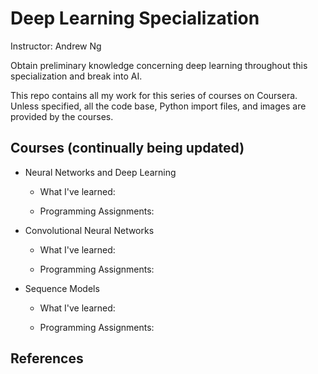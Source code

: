 # Deep Learning Specialization
Instructor: Andrew Ng  

Obtain preliminary knowledge concerning deep learning throughout this specialization and break into AI.

This repo contains all my work for this series of courses on Coursera. Unless specified, all the code base, Python import files, and images are provided by the courses.


## Courses (continually being updated)
   * Neural Networks and Deep Learning  
      * What I've learned:  
      
      * Programming Assignments:

   * Convolutional Neural Networks  
      * What I've learned:  
      
      * Programming Assignments:

   * Sequence Models  
      * What I've learned:  
      
      * Programming Assignments:

## References
